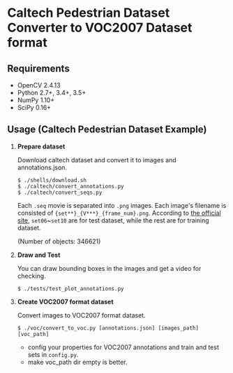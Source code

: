 # Caltech Pedestrian Dataset Converter to VOC2007 Dataset format

## Requirements

- OpenCV 2.4.13
- Python 2.7+, 3.4+, 3.5+
- NumPy 1.10+
- SciPy 0.16+

## Usage (Caltech Pedestrian Dataset Example)

1. **Prepare dataset**

    Download caltech dataset and convert it to images and annotations.json.

    ```
    $ ./shells/download.sh
    $ ./caltech/convert_annotations.py
    $ ./caltech/convert_seqs.py
    ```

    Each `.seq` movie is separated into `.png` images. Each image's filename is consisted of `{set**}_{V***}_{frame_num}.png`. According to [the official site](http://www.vision.caltech.edu/Image_Datasets/CaltechPedestrians/), `set06`~`set10` are for test dataset, while the rest are for training dataset.

    (Number of objects: 346621)

2. **Draw and Test**

    You can draw bounding boxes in the images and get a video for checking.

    ```
    $ ./tests/test_plot_annotations.py
    ```

3. **Create VOC2007 format dataset**

    Convert images to VOC2007 format dataset.

    ```
    $ ./voc/convert_to_voc.py [annotations.json] [images_path] [voc_path]
    ```

    * config your properties for VOC2007 annotations and train and test sets in `config.py`.
    * make voc_path dir empty is better.